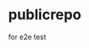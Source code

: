 # publicrepo
for e2e test


































































































































































































































































































































































































































































































































































































































































































































































































































































































































































































































































































































































































































































































































































































































































































































































































































































































































































































































































































































































































































































































































































































































































































































































































































































































































































































































































































































































































